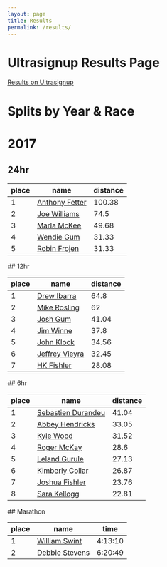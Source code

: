 ```yaml
---
layout: page
title: Results
permalink: /results/
---
```


# Ultrasignup Results Page
[Results on Ultrasignup](https://ultrasignup.com/register.aspx?did=45462)

# Splits by Year & Race

# 2017
## 24hr
<table>
  <thead><tr><th>place</th><th>name</th><th>distance</th></tr></thead>
  <tbody>
    <tr><td>1</td><td><a href='/assets/splits/2017/24hr/tonyfetter.txt?raw=true'>Anthony Fetter</a></td><td>100.38</td></tr>
    <tr><td>2</td><td><a href='/assets/splits/2017/24hr/joewilliams.txt?raw=true'>Joe Williams</a></td><td>74.5</td></tr>
    <tr><td>3</td><td><a href='/assets/splits/2017/24hr/marlamckee.txt?raw=true'>Marla McKee</a></td><td>49.68</td></tr>
    <tr><td>4</td><td><a href='/assets/splits/2017/24hr/wendiegum.txt?raw=true'>Wendie Gum</a></td><td>31.33</td></tr>
    <tr><td>5</td><td><a href='/assets/splits/2017/24hr/robinfrojen.txt?raw=true'>Robin Frojen</a></td><td>31.33</td></tr>
  </tbody>
</table>
## 12hr
<table>
  <thead><tr><th>place</th><th>name</th><th>distance</th></tr></thead>
  <tbody>
    <tr><td>1</td><td><a href='/assets/splits/2017/12hr/drewibarra.txt?raw=true'>Drew Ibarra</a></td><td>64.8</td></tr>
    <tr><td>2</td><td><a href='/assets/splits/2017/12hr/mikerosling.txt?raw=true'>Mike Rosling</a></td><td>62</td></tr>
    <tr><td>3</td><td><a href='/assets/splits/2017/12hr/joshgum.txt?raw=true'>Josh Gum</a></td><td>41.04</td></tr>
    <tr><td>4</td><td><a href='/assets/splits/2017/12hr/jimwinnie.txt?raw=true'>Jim Winne</a></td><td>37.8</td></tr>
    <tr><td>5</td><td><a href='/assets/splits/2017/12hr/johnklock.txt?raw=true'>John Klock</a></td><td>34.56</td></tr>
    <tr><td>6</td><td><a href='/assets/splits/2017/12hr/jeffreyvieyra.txt?raw=true'>Jeffrey Vieyra</a></td><td>32.45</td></tr>
    <tr><td>7</td><td><a href='/assets/splits/2017/12hr/hkfishler.txt?raw=true'>HK Fishler</a></td><td>28.08</td></tr>
  </tbody>
</table>
## 6hr
<table>
  <thead><tr><th>place</th><th>name</th><th>distance</th></tr></thead>
  <tbody>
    <tr><td>1</td><td><a href='/assets/splits/2017/6hr/sebastiendurandeu.txt?raw=true'>Sebastien Durandeu</a></td><td>41.04</td></tr>
    <tr><td>2</td><td><a href='/assets/splits/2017/6hr/abbeyhendricks.txt?raw=true'>Abbey Hendricks</a></td><td>33.05</td></tr>
    <tr><td>3</td><td><a href='/assets/splits/2017/6hr/kylewood.txt?raw=true'>Kyle Wood</a></td><td>31.52</td></tr>
    <tr><td>4</td><td><a href='/assets/splits/2017/6hr/rogermckay.txt?raw=true'>Roger McKay</a></td><td>28.6</td></tr>
    <tr><td>5</td><td><a href='/assets/splits/2017/6hr/gabegurule.txt?raw=true'>Leland Gurule</a></td><td>27.13</td></tr>
    <tr><td>6</td><td><a href='/assets/splits/2017/6hr/kimberlycollar.txt?raw=true'>Kimberly Collar</a></td><td>26.87</td></tr>
    <tr><td>7</td><td><a href='/assets/splits/2017/6hr/joshfishler.txt?raw=true'>Joshua Fishler</a></td><td>23.76</td></tr>
    <tr><td>8</td><td><a href='/assets/splits/2017/6hr/sarakellogg.txt?raw=true'>Sara Kellogg</a></td><td>22.81</td></tr>
  </tbody>
</table>
## Marathon
<table>
  <thead><tr><th>place</th><th>name</th><th>time</th></tr></thead>
  <tbody>
    <tr><td>1</td><td><a href='/assets/splits/2017/marathon/williamswint.txt?raw=true'>William Swint</a></td><td>4:13:10</td></tr>
    <tr><td>2</td><td><a href='/assets/splits/2017/marathon/debbiestevens.txt?raw=true'>Debbie Stevens</a></td><td>6:20:49</td></tr>
  </tbody>
</table>
